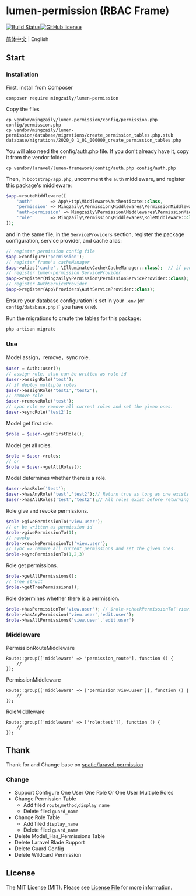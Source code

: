 # lumen-permission (RBAC Frame)
[![Build Status](https://travis-ci.org/mingzaily/lumen-permission.svg?branch=master)](https://travis-ci.org/mingzaily/lumen-permission)[![GitHub license](https://img.shields.io/github/license/mingzaily/lumen-permission)](https://github.com/mingzaily/lumen-permission/blob/master/LICENSE)

[简体中文](./README.md)  | English

## Start

### Installation

First, install from Composer
```shell script
composer require mingzaily/lumen-permission
```
Copy the files
```shell script
cp vendor/mingzaily/lumen-permission/config/permission.php config/permission.php
cp vendor/mingzaily/lumen-permission/database/migrations/create_permission_tables.php.stub database/migrations/2020_0 1_01_000000_create_permission_tables.php
```
You will also need the config/auth.php file. If you don't already have it, copy it from the vendor folder:
```shell script
cp vendor/laravel/lumen-framework/config/auth.php config/auth.php
```

Then, in `bootstrap/app.php`, uncomment the `auth` middleware, and register this package's middleware:

```php
$app->routeMiddleware([
    'auth'       => App\Http\Middleware\Authenticate::class,
    'permission' => Mingzaily\Permission\Middlewares\PermissionMiddleware::class,
    'auth-permission' => Mingzaily\Permission\Middlewares\PermissionMiddleware::class,
    'role'       => Mingzaily\Permission\Middlewares\RoleMiddleware::class,
]);
```

and in the same file, in the `ServiceProviders` section, register the package configuration, service provider, and cache alias:

```php
// register permission config file
$app->configure('permission');
// register frame's cacheManager
$app->alias('cache', \Illuminate\Cache\CacheManager::class);  // if you don't have this already
// register lumen-permission ServiceProvider
$app->register(Mingzaily\Permission\PermissionServiceProvider::class);
// register AuthServiceProvider
$app->register(App\Providers\AuthServiceProvider::class);
```

Ensure your database configuration is set in your `.env` (or `config/database.php` if you have one).

Run the migrations to create the tables for this package:

```bash
php artisan migrate
```

### Use

Model assign，remove，sync role.

```php
$user = Auth::user();
// assign role, also can be written as role id
$user->assignRole('test');
// if deploy multiple roles
$user->assignRole('test1','test2');
// remove role
$user->removeRole('test');
// sync role => remove all current roles and set the given ones.
$user->syncRole('test2');
```

Model get first role.

```php
$role = $user->getFirstRole();
```

Model get all roles.

```php
$role = $user->roles;
// or
$role = $user->getAllRoles();
```

Model determines whether there is a role.

```php
$user->hasRole('test');
$user->hasAnyRole('test','test2');// Return true as long as one exists
$user->hasAllRoles('test','test2');// All roles exist before returning true
```

Role give and revoke permissions.

```php
$role->givePermissionTo('view.user');
// or be written as permission id
$role->givePermissionTo(1);
// revoke
$role->revokePermissionTo('view.user');
// sync => remove all current permissions and set the given ones.
$role->syncPermissionTo(1,2,3)
```

Role get permissions.

```php
$role->getAllPermissions();
// tree struct
$role->getTreePermissions();
```

Role determines whether there is a permission.

```php
$role->hasPermissionTo('view.user'); // $role->checkPermissionTo('view.user')
$role->hasAnyPermission('view.user','edit.user');
$role->hasAllPermissions('view.user','edit.user')
```

### Middleware

PermissionRouteMiddleware

```
Route::group(['middleware' => 'permission_route'], function () {
    //
});
```

PermissionMiddleware

```
Route::group(['middleware' => ['permission:view.user']], function () {
    //
});
```

RoleMiddleware

```
Route::group(['middleware' => ['role:test']], function () {
    //
});
```

## Thank

Thank for and Change base on [spatie/laravel-permission](https://github.com/spatie/laravel-permission)

### Change

- Support Configure One User One Role Or One User Multiple Roles
- Change Permission Table
  - Add filed `route`,`method`,`display_name`
  - Delete filed `guard_name`
- Change Role Table
  - Add filed `display_name`
  - Delete filed `guard_name`
- Delete Model_Has_Permissions Table
- Delete Laravel Blade Support
- Delete Guard Config
- Delete Wildcard Permission

## License

The MIT License (MIT). Please see [License File](LICENSE.md) for more information.
